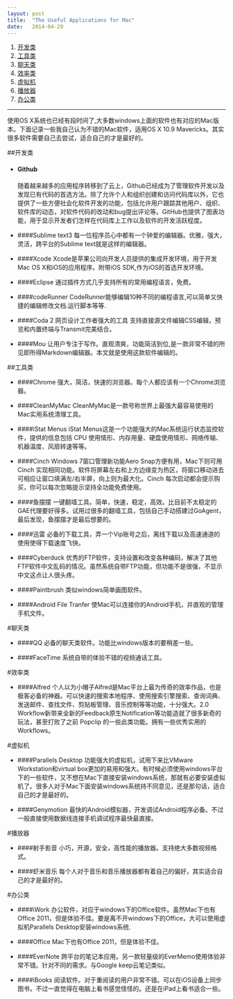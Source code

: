 ```yaml
---
layout: post
title:  "The Useful Applications for Mac"
date:   2014-04-29
---
```

1. [开发类](#develop)
2. [工具类](#tools)
3. [聊天类](#chat)
4. [效率类](#efficiency)
5. [虚拟机](#VirtualMachine)
6. [播放器](#player)
7. [办公类](#work)

---
使用OS X系统也已经有段时间了,大多数windows上面的软件也有对应的Mac版本。下面记录一些我自己认为不错的Mac软件，适用OS X 10.9 Mavericks。其实很多软件需要自己去尝试，适合自己的才是最好的。

##<a id="develop"></a>开发类
+ #### Github
	随着越来越多的应用程序转移到了云上，Github已经成为了管理软件开发以及发现已有代码的首选方法。除了允许个人和组织创建和访问代码库以外，它也提供了一些方便社会化软件开发的功能，包括允许用户跟踪其他用户、组织、软件库的动态，对软件代码的改动和bug提出评论等。GitHub也提供了图表功能，用于显示开发者们怎样在代码库上工作以及软件的开发活跃程度。

+ ####Sublime text3
每一位程序员心中都有一个钟爱的编辑器。优雅，强大，灵活，跨平台的Sublime text就是这样的编辑器。

+ ####Xcode
Xcode是苹果公司向开发人员提供的集成开发环境，用于开发Mac OS X和iOS的应用程序。附带iOS SDK,作为iOS的首选开发环境。

+ ####Eclipse
通过插件方式几乎支持所有的常用编程语言，免费。

+ ####codeRunner
CodeRunner能够编辑10种不同的编程语言,可以简单又快捷的编辑修改文档.运行脚本等等. 

+ ####Coda 2
网页设计工作者强大的工具 支持直接源文件编辑CSS编辑，预览和内置终端与Transmit完美结合。

+ ####Mou
让用户专注于写作。直观清爽，功能简洁到位,是一款非常不错的所见即所得Markdown编辑器。本文就是使用这款软件编辑的。

##<a id="tools"></a>工具类
- ####Chrome
强大，简洁，快速的浏览器。每个人都应该有一个Chrome浏览器。

- ####CleanMyMac 
CleanMyMac是一款号称世界上最强大最容易使用的Mac实用系统清理工具。

- ####iStat Menus
iStat Menus这是一个功能强大的Mac系统运行状态监控软件，提供的信息包括 CPU 使用情形、内存用量、硬盘使用情形、网络传输、机器温度、风扇转速等等。

- ####Cinch 
Windows 7窗口管理新功能Aero Snap方便有用，Mac下则可用 Cinch 实现相同功能。软件将屏幕左右和上方边缘变为热区，将窗口移动进去可相应让窗口填满左/右半屏，向上则为最大化。Cinch 每次启动都会提示购买，你可以每次忽略提示坚持全功能免费使用。

- ####鱼摆摆
一键翻墙工具。简单，快速，稳定，高效。比目前不太稳定的GAE代理要好得多。试用过很多的翻墙工具，包括自己手动搭建过GoAgent，最后发现，鱼摆摆才是最后想要的。

- ####迅雷
必备的下载工具，弄一个Vip账号之后，离线下载以及高速通道的使用使得下载速度飞快。

- ####Cyberduck
优秀的FTP软件，支持设置和改变各种编码，解决了其他FTP软件中文乱码的情况。虽然系统自带FTP功能，但功能不是很强，不显示中文这点让人很头疼。

- ####Paintbrush
类似windows简单画图软件。

- ####Android File Tranfer
使Mac可以连接你的Android手机，并直观的管理手机文件。

#<a id="chat"></a>聊天类

- ####QQ
必备的聊天类软件。功能比windows版本的要稍差一些。

- ####FaceTime
系统自带的体验不错的视频通话工具。

#<a id="efficiency"></a>效率类

- ####Alfred
个人以为小帽子Alfred是Mac平台上最为传奇的效率作品，也是极客必备的神器。可以快速的搜索本地程序、使用搜索引擎搜索、查询词典、发送邮件、查找文件、剪贴板管理、音乐控制等等功能，十分强大。2.0 Workflow新带来全新的Feedback原生Notification等功能造就了很多新奇的玩法，甚至打败了之前 Popclip 的一些此类功能。拥有一些优秀实用的Workflows。

#<a id="VirtualMachine"></a>虚拟机

- ####Parallels Desktop
功能强大的虚拟机，试用下来比VMware Workstation和virtual box更加的易用和强大。有时候必须使用windows平台下的一些软件，又不想在Mac下直接安装windows系统，那就有必要安装虚拟机了。很多人对于Mac下面安装windows系统持不同意见，还是那句话，适合自己的才是最好的。 

- ####Genymotion
最快的Android模拟器，开发调试Android程序必备。不过一般直接使用数据线连接手机调试程序最快最直接。

#<a id="player"></a>播放器

- ####射手影音
小巧，开源，安全，高性能的播放器。支持绝大多数视频格式。

- ####虾米音乐
每个人对于音乐和音乐播放器都有着自己的偏好，其实适合自己的才是最好的。

#<a id="work"></a>办公类

- ####iWork
办公软件，对应于windows下的Office软件。虽然Mac下也有Office 2011，但是体验不佳。要是离不开windows下的Office，大可以使用虚拟机Parallels Desktop安装windows系统.

- ####Office
Mac下也有Office 2011，但是体验不佳。

- ####EverNote
跨平台的笔记本应用。另一款轻量级的EverMemo使用体验非常不错。针对不同的需求。与Google keep云笔记类似。 

- ####iBooks
阅读软件。对于重阅读的用户非常不错。可以在iOS设备上同步图书，不过一直觉得在电脑上看书感觉怪怪的。还是在iPad上看书适合一些。